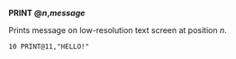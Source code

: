 **PRINT @*n*,*message***

Prints message on low-resolution text screen at position *n*.

```ecb2
10 PRINT@11,"HELLO!"
```

